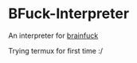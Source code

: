 # BFuck-Interpreter
An interpreter for [brainfuck](https://wikipedia.org/wiki/Brainfuck)

Trying termux for first time :/
